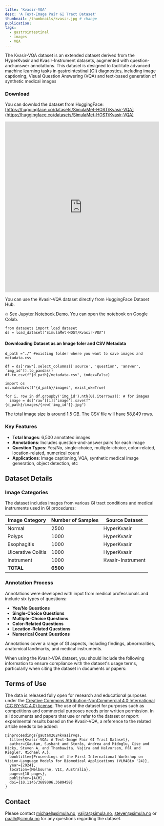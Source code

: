 ```yaml
---
title: 'Kvasir-VQA'
desc: 'A Text-Image Pair GI Tract Dataset'
thumbnail: /thumbnails/kvasir.jpg # change
publication: 
tags:
  - gastrointestinal
  - images
  - VQA
---
```

<!-- # Kvasir-VQA: A Text-Image Pair GI Tract Dataset -->


The Kvasir-VQA dataset is an extended dataset derived from the HyperKvasir and Kvasir-Instrument datasets, augmented with question-and-answer annotations. This dataset is designed to facilitate advanced machine learning tasks in gastrointestinal (GI) diagnostics, including image captioning, Visual Question Answering (VQA) and text-based generation of synthetic medical images


### Download
You can downlod the dataset from HuggingFace:
[https://huggingface.co/datasets/SimulaMet-HOST/Kvasir-VQA](https://huggingface.co/datasets/SimulaMet-HOST/Kvasir-VQA)

<iframe
  src="https://huggingface.co/datasets/SimulaMet-HOST/Kvasir-VQA/embed/viewer/main_data/raw_annotations"
  frameborder="0"
  width="100%"
  height="560px"
></iframe>


You can use the Kvasir-VQA dataset directly from HuggingFace Dataset Hub.

🔥 See [Jupyter Notebook Demo](https://huggingface.co/datasets/SushantGautam/SimulaMet-HOST/Kvasir-VQA/blob/main/explore_Kvasir-VQA.ipynb). You can open the notebook on Google Colab.

```
from datasets import load_dataset
ds = load_dataset("SimulaMet-HOST/Kvasir-VQA")
```

#### Downloading Dataset as an Image foler and CSV Metadata

```
d_path ="./" #existing folder where you want to save images and metadata.csv

df = ds['raw'].select_columns(['source', 'question', 'answer', 'img_id']).to_pandas()
df.to_csv(f"{d_path}/metadata.csv", index=False)

import os
os.makedirs(f"{d_path}/images", exist_ok=True)

for i, row in df.groupby('img_id').nth(0).iterrows(): # for images
  image = ds['raw'][i]['image'].save(f"{d_path}/images/{row['img_id']}.jpg")
```

The total image size is around 1.5 GB. The CSV file will have 58,849 rows.

### Key Features

- **Total Images**: 6,500 annotated images
- **Annotations**: Includes question-and-answer pairs for each image
- **Question Types**: Yes/No, single-choice, multiple-choice, color-related, location-related, numerical count
- **Applications**: Image captioning, VQA, synthetic medical image generation, object detection, etc


## Dataset Details

### Image Categories

The dataset includes images from various GI tract conditions and medical instruments used in GI procedures:

| Image Category      | Number of Samples | Source Dataset      |
|---------------------|-------------------|---------------------|
| Normal              | 2500              | HyperKvasir         |
| Polyps              | 1000              | HyperKvasir         |
| Esophagitis         | 1000              | HyperKvasir         |
| Ulcerative Colitis  | 1000              | HyperKvasir         |
| Instrument          | 1000              | Kvasir-Instrument   |
| **TOTAL**           | **6500**          |                     |


### Annotation Process

Annotations were developed with input from medical professionals and include six types of questions:

- **Yes/No Questions**
- **Single-Choice Questions**
- **Multiple-Choice Questions**
- **Color-Related Questions**
- **Location-Related Questions**
- **Numerical Count Questions**

Annotations cover a range of GI aspects, including findings, abnormalities, anatomical landmarks, and medical instruments.


When using the Kvasir-VQA dataset, you should include the following information to ensure compliance with the dataset's usage terms, particularly when citing the dataset in documents or papers:

## Terms of Use

The data is released fully open for research and educational purposes under the [Creative Commons Attribution-NonCommercial 4.0 International (CC BY-NC 4.0) license](https://creativecommons.org/licenses/by-nc/4.0/). The use of the dataset for purposes such as competitions and commercial purposes needs prior written permission. In all documents and papers that use or refer to the dataset or report experimental results based on the Kvasir-VQA, a reference to the related article needs to be added: 

```
@inproceedings{gautam2024kvasirvqa,
  title={Kvasir-VQA: A Text-Image Pair GI Tract Dataset},
  author={Gautam, Sushant and Storås, Andrea and Midoglu, Cise and Hicks, Steven A. and Thambawita, Vajira and Halvorsen, Pål and Riegler, Michael A.},
  booktitle={Proceedings of the First International Workshop on Vision-Language Models for Biomedical Applications (VLM4Bio '24)},
  year={2024},
  location={Melbourne, VIC, Australia},
  pages={10 pages},
  publisher={ACM},
  doi={10.1145/3689096.3689458}
}
```

## Contact
Please contact michael@simula.no, vajira@simula.no, steven@simula.no or paalh@simula.no for any questions regarding the dataset.
